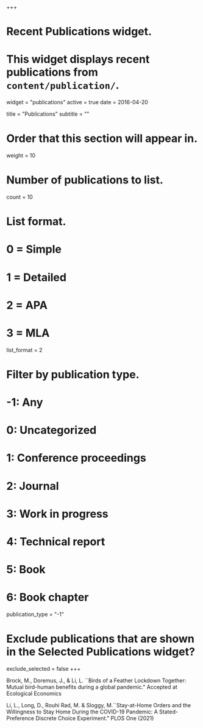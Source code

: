 +++
# Recent Publications widget.
# This widget displays recent publications from `content/publication/`.
widget = "publications"
active = true
date = 2016-04-20

title = "Publications"
subtitle = ""

# Order that this section will appear in.
weight = 10

# Number of publications to list.
count = 10

# List format.
#   0 = Simple
#   1 = Detailed
#   2 = APA
#   3 = MLA
list_format = 2

# Filter by publication type.
# -1: Any
#  0: Uncategorized
#  1: Conference proceedings
#  2: Journal
#  3: Work in progress
#  4: Technical report
#  5: Book
#  6: Book chapter
publication_type = "-1"

# Exclude publications that are shown in the Selected Publications widget?
exclude_selected = false
+++


Brock, M., Doremus, J., & Li, L. ``Birds of a Feather Lockdown Together: Mutual bird-human benefits during a global pandemic." Accepted at Ecological Economics

Li, L., Long, D., Rouhi Rad, M. & Sloggy, M.``Stay-at-Home Orders and the Willingness to Stay Home During the COVID-19 Pandemic: A Stated-Preference Discrete Choice Experiment." PLOS One (2021)

